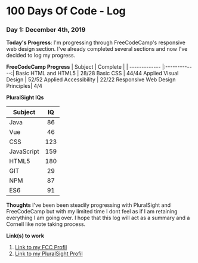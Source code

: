 # 100 Days Of Code - Log

### Day 1: December 4th, 2019

**Today's Progress**: I'm progressing through FreeCodeCamp's responsive web design section. I've already completed several sections and now I've decided to log my progress.

**FreeCodeCamp Progress**
| Subject       | Complete            | 
| ------------- |:-------------:|
Basic HTML and HTML5 | 28/28
Basic CSS | 44/44
Applied Visual Design | 52/52
Applied Accessibility | 22/22
Responsive Web Design Principles| 4/4

**PluralSight IQs**

| Subject       | IQ            | 
| ------------- |:-------------:|
| Java          |      86       |
| Vue           |      46       |
| CSS           |      123      |
| JavaScript    |      159      |
| HTML5         |      180      |
| GIT           |      29       |
| NPM           |      87       |
| ES6           |      91       |


**Thoughts** I've been been steadily progressing with PluralSight and FreeCodeCamp but with my limited time I dont feel as if I am retaining everything I am going over. I hope that this log will act as a summary and a Cornell like note taking process.

**Link(s) to work**
1. [Link to my FCC Profil](https://www.freecodecamp.org/notkharon)
2. [Link to my PluralSight Profil](https://pluralsight.com/profile/kyle-moreira)

